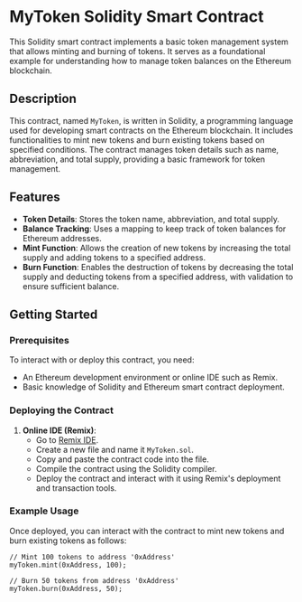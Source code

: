 # MyToken Solidity Smart Contract

This Solidity smart contract implements a basic token management system that allows minting and burning of tokens. It serves as a foundational example for understanding how to manage token balances on the Ethereum blockchain.

## Description

This contract, named `MyToken`, is written in Solidity, a programming language used for developing smart contracts on the Ethereum blockchain. It includes functionalities to mint new tokens and burn existing tokens based on specified conditions. The contract manages token details such as name, abbreviation, and total supply, providing a basic framework for token management.

## Features

- **Token Details**: Stores the token name, abbreviation, and total supply.
- **Balance Tracking**: Uses a mapping to keep track of token balances for Ethereum addresses.
- **Mint Function**: Allows the creation of new tokens by increasing the total supply and adding tokens to a specified address.
- **Burn Function**: Enables the destruction of tokens by decreasing the total supply and deducting tokens from a specified address, with validation to ensure sufficient balance.

## Getting Started

### Prerequisites

To interact with or deploy this contract, you need:

- An Ethereum development environment or online IDE such as Remix.
- Basic knowledge of Solidity and Ethereum smart contract deployment.

### Deploying the Contract

1. **Online IDE (Remix)**:
   - Go to [Remix IDE](https://remix.ethereum.org/).
   - Create a new file and name it `MyToken.sol`.
   - Copy and paste the contract code into the file.
   - Compile the contract using the Solidity compiler.
   - Deploy the contract and interact with it using Remix's deployment and transaction tools.

### Example Usage

Once deployed, you can interact with the contract to mint new tokens and burn existing tokens as follows:

```solidity
// Mint 100 tokens to address '0xAddress'
myToken.mint(0xAddress, 100);

// Burn 50 tokens from address '0xAddress'
myToken.burn(0xAddress, 50);
```
